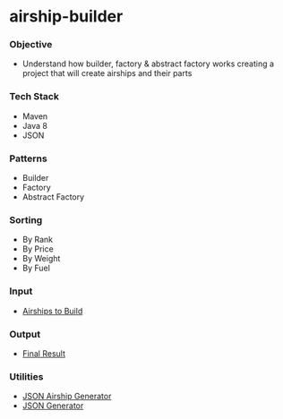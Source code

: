 # airship-builder

### Objective
- Understand how builder, factory & abstract factory works creating a project that will create airships and their parts

### Tech Stack
- Maven
- Java 8
- JSON

### Patterns
- Builder
- Factory
- Abstract Factory

### Sorting
- By Rank
- By Price
- By Weight
- By Fuel

### Input
- [Airships to Build](https://github.com/janvmusic/airship-builder/blob/master/src/main/resources/json/airship_examples.json)

### Output
- [Final Result](https://github.com/janvmusic/airship-builder/blob/master/src/main/resources/results/output.txt)

### Utilities
- [JSON Airship Generator](https://github.com/janvmusic/airship-builder/blob/master/src/main/resources/results/output.txt)
- [JSON Generator](https://json-generator.com)
